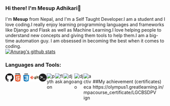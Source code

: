 ### Hi there! I'm Mesup Adhikari👋
I'm **Mesup** from Nepal, and I'm a Self Taught Developer.I am a student and I love coding.I really enjoy learning programming languages and frameworks like Django and Flask as well as Machine Learning.I love helping people to understand new concepts and giving them tools to help them.I am a big-time automation guy. I am obsessed in becoming the best when it comes to coding.
<br>
[![Anurag's github stats](https://github-readme-stats.vercel.app/api?username=iammesup)](https://github.com/anuraghazra/github-readme-stats)
<br>
### Languages and Tools:
<img align="left" alt="GitHub" width="26px" src="https://raw.githubusercontent.com/github/explore/78df643247d429f6cc873026c0622819ad797942/topics/github/github.png" />
<img align="left" alt="HTML5" width="26px" src="https://raw.githubusercontent.com/github/explore/80688e429a7d4ef2fca1e82350fe8e3517d3494d/topics/html/html.png" />
<img align="left" alt="CSS3" width="26px" src="https://raw.githubusercontent.com/github/explore/80688e429a7d4ef2fca1e82350fe8e3517d3494d/topics/css/css.png" />
<img align="left" alt="Git" width="26px" src="https://raw.githubusercontent.com/github/explore/80688e429a7d4ef2fca1e82350fe8e3517d3494d/topics/git/git.png" />
<img align="left" alt="Terminal" width="26px" src="https://raw.githubusercontent.com/github/explore/80688e429a7d4ef2fca1e82350fe8e3517d3494d/topics/terminal/terminal.png" />
<img align="left" alt="python" width="26px"
src="https://cdn4.iconfinder.com/data/icons/logos-and-brands/512/267_Python_logo-256.png" />
<img align="left" alt="flask" width="26px"
src="https://e7.pngegg.com/pngimages/508/316/png-clipart-flask-by-example-python-web-framework-bottle-bottle-white-black-thumbnail.png" />
<img align="left" alt="django" width="34px"
src="https://banner2.cleanpng.com/20180711/rtc/kisspng-django-web-development-web-framework-python-softwa-django-5b45d913f29027.4888902515313042119936.jpg" />
<img align="left" alt="django" width="29px"
src="https://www.flaticon.com/svg/static/icons/svg/2103/2103626.svg" />
<img align="left" alt="activecampaign" width="29px"
src="https://images.ctfassets.net/bx16dovk9m7p/46i803HI36kkc4ieSQCqIU/07d687d08888d465d57a990e445b3160/ac_mark-blue-trans.svg" />
<br>
##My achievement (certificates)
https://olympus1.greatlearning.in/course_certificate/LGCBSDPV


